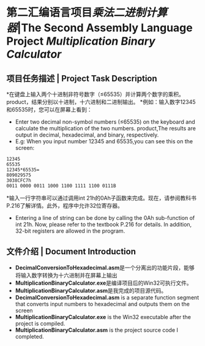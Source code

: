 # 第二汇编语言项目*乘法二进制计算器*|The Second Assembly Language Project *Multiplication Binary Calculator*
## 项目任务描述 | Project Task Description
*在键盘上输入两个十进制非符号数字（≤65535）并计算两个数字的乘积。 product，结果分别以十进制，十六进制和二进制输出。
*例如：输入数字12345和65535时，您可以在屏幕上看到：
* Enter two decimal non-symbol numbers (≤65535) on the keyboard and calculate the multiplication of the two numbers. product,The results are output in decimal, hexadecimal, and binary, respectively.
* E.g: When you input number 12345 and 65535,you can see this on the screen:
```
12345
65535
12345*65535=
809029575
3038CFC7h 
0011 0000 0011 1000 1100 1111 1100 0111B 
```
*输入一行字符串可以通过调用int 21h的0Ah子函数来完成。现在，请参阅教科书P.216了解详情。此外，程序中允许32位寄存器。
* Entering a line of string can be done by calling the 0Ah sub-function of int 21h. Now, please refer to the textbook P.216 for details. In addition, 32-bit registers are allowed in the program. 
## 文件介绍 | Document Introduction
* **DecimalConversionToHexadecimal.asm**是一个分离出的功能片段，能够将输入数字转换为十六进制并在屏幕上输出
* **MultiplicationBinaryCalculator.exe**是编译项目后的Win32可执行文件。
* **MultiplicationBinaryCalculator.asm**是我完成的项目源代码。
* **DecimalConversionToHexadecimal.asm** is a separate function segment that converts input numbers to hexadecimal and outputs them on the screen
* **MultiplicationBinaryCalculator.exe** is the Win32 executable after the project is compiled.
* **MultiplicationBinaryCalculator.asm** is the project source code I completed.
